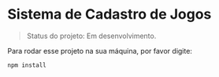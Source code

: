# Sistema de Cadastro de Jogos

> Status do projeto: Em desenvolvimento.

Para rodar esse projeto na sua máquina, por favor digite:

```
npm install
```
